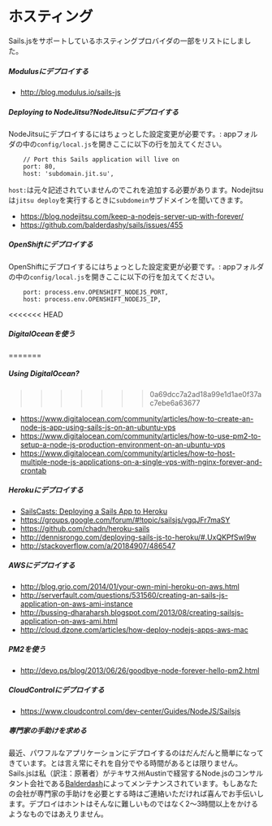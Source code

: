 # ホスティング

Sails.jsをサポートしているホスティングプロバイダの一部をリストにしました。

##### Modulusにデプロイする

+ http://blog.modulus.io/sails-js

##### Deploying to NodeJitsu?NodeJitsuにデプロイする
NodeJitsuにデプロイするにはちょっとした設定変更が必要です。:
appフォルダの中の`config/local.js`を開きここに以下の行を加えてください。 

```
    // Port this Sails application will live on
	port: 80,
	host: 'subdomain.jit.su',
```

`host:`は元々記述されていませんのでこれを追加する必要があります。Nodejitsuは`jitsu deploy`を実行するときに`subdomein`サブドメインを聞いてきます。

+ https://blog.nodejitsu.com/keep-a-nodejs-server-up-with-forever/
+ https://github.com/balderdashy/sails/issues/455

##### OpenShiftにデプロイする
OpenShiftにデプロイするにはちょっとした設定変更が必要です。:
appフォルダの中の`config/local.js`を開きここに以下の行を加えてください。 

```
	port: process.env.OPENSHIFT_NODEJS_PORT,
	host: process.env.OPENSHIFT_NODEJS_IP,
```

<<<<<<< HEAD
##### DigitalOceanを使う
=======
##### Using DigitalOcean?
>>>>>>> 0a69dcc7a2ad18a99e1d1ae0f37ac7ebe6a63677

+ https://www.digitalocean.com/community/articles/how-to-create-an-node-js-app-using-sails-js-on-an-ubuntu-vps
+ https://www.digitalocean.com/community/articles/how-to-use-pm2-to-setup-a-node-js-production-environment-on-an-ubuntu-vps
+ https://www.digitalocean.com/community/articles/how-to-host-multiple-node-js-applications-on-a-single-vps-with-nginx-forever-and-crontab

##### Herokuにデプロイする

+ [SailsCasts: Deploying a Sails App to Heroku](http://irlnathan.github.io/sailscasts/blog/2013/11/05/building-a-sails-application-ep26-deploying-a-sails-app-to-heroku/)
+ https://groups.google.com/forum/#!topic/sailsjs/vgqJFr7maSY
+ https://github.com/chadn/heroku-sails
+ http://dennisrongo.com/deploying-sails-js-to-heroku/#.UxQKPfSwI9w
+ http://stackoverflow.com/a/20184907/486547

##### AWSにデプロイする

+ http://blog.grio.com/2014/01/your-own-mini-heroku-on-aws.html
+ http://serverfault.com/questions/531560/creating-an-sails-js-application-on-aws-ami-instance
+ http://bussing-dharaharsh.blogspot.com/2013/08/creating-sailsjs-application-on-aws-ami.html
+ http://cloud.dzone.com/articles/how-deploy-nodejs-apps-aws-mac

##### PM2を使う

+ http://devo.ps/blog/2013/06/26/goodbye-node-forever-hello-pm2.html


##### CloudControlにデプロイする

+ https://www.cloudcontrol.com/dev-center/Guides/NodeJS/Sailsjs



##### 専門家の手助けを求める

最近、パワフルなアプリケーションにデプロイするのはだんだんと簡単になってきています。とは言え常にそれを自分でやる時間があるとは限りません。
Sails.jsは私（訳注：原著者）がテキサス州Austinで経営するNode.jsのコンサルタント会社である[Balderdash](http://balderdash.co)によってメンテナンスされています。もしあなたの会社が専門家の手助けを必要とする時はご連絡いただければ喜んでお手伝いします。デプロイはホントはそんなに難しいものではなく2〜3時間以上をかけるようなものではあえりません。



<docmeta name="uniqueID" value="Hosting276234">
<docmeta name="displayName" value="Hosting">

